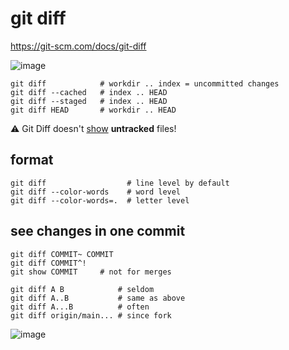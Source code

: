 # git diff
https://git-scm.com/docs/git-diff

![image](https://github.com/zzzamyatin/languages/assets/10171333/d5dd15ec-6ba9-453d-837f-b4f6e14d3375)

    git diff            # workdir .. index = uncommitted changes
    git diff --cached   # index .. HEAD
    git diff --staged   # index .. HEAD
    git diff HEAD       # workdir .. HEAD

⚠️ Git Diff doesn't [show](https://stackoverflow.com/questions/855767/can-i-use-git-diff-on-untracked-files) **untracked** files!


## format
    git diff                  # line level by default
    git diff --color-words    # word level
    git diff --color-words=.  # letter level


## see changes in one commit
    git diff COMMIT~ COMMIT  
    git diff COMMIT^!
    git show COMMIT     # not for merges

    git diff A B            # seldom
    git diff A..B           # same as above
    git diff A...B          # often
    git diff origin/main... # since fork

![image](https://github.com/zzzamyatin/languages/assets/10171333/379bb119-125b-4665-9ac0-e819babe2c88)
    

